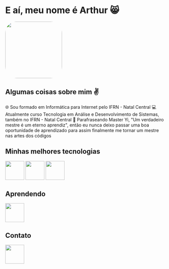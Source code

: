# E aí, meu nome é Arthur 😸

<img style="border-radius:20%" height="180em" src="https://media.tenor.com/C9EatUCfQHQAAAAC/luffy-one-piece.gif"/>

## Algumas coisas sobre mim ✌️
🌐 Sou formado em Informática para Internet pelo IFRN - Natal Central
💻 Atualmente curso Tecnologia em Análise e Desenvolvimento de Sistemas, também no IFRN - Natal Central
🥷 Parafraseando Master Yi, "Um verdadeiro mestre é um eterno aprendiz", então eu nunca deixo passar uma boa oportunidade de aprendizado para assim finalmente me tornar um mestre nas artes dos códigos 

## Minhas melhores tecnologias
<img height="60em" src="https://cdn.jsdelivr.net/gh/devicons/devicon/icons/python/python-original.svg" />
<img height="60em" src="https://cdn.jsdelivr.net/gh/devicons/devicon/icons/csharp/csharp-original.svg" />
<img height="60em" src="https://cdn.jsdelivr.net/gh/devicons/devicon/icons/postgresql/postgresql-original.svg" />

## Aprendendo
<img height="60em" src="https://cdn.jsdelivr.net/gh/devicons/devicon/icons/php/php-original.svg" />

## Contato
<a href="https://www.instagram.com/arthu.gg/"><img height="60em" src="https://cdn-icons-png.flaticon.com/256/3621/3621435.png"/></a>
